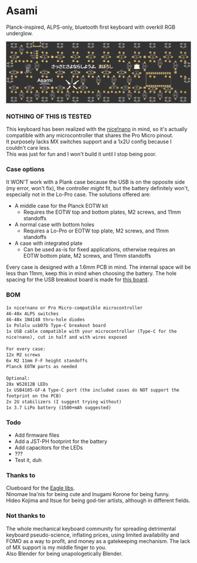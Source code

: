 # Asami
Planck-inspired, ALPS-only, bluetooth first keyboard with overkill RGB underglow.

![](pcb_image.png)

### NOTHING OF THIS IS TESTED

This keyboard has been realized with the [nice!nano](https://nicekeyboards.com/nice-nano) in mind, so it's 
actually compatible with any microcontroller that shares the Pro Micro pinout.  
It purposely lacks MX switches support and a 1x2U config because I couldn't care less.  
This was just for fun and I won't build it until I stop being poor.  

### Case options
It WON'T work with a Plank case because the USB is on the opposite side (my error, won't fix), the controller *might* fit, but the battery definitely 
won't, especially not in the Lo-Pro case. The solutions offered are:
+ A middle case for the Planck EOTW kit
	+ Requires the EOTW top and bottom plates, M2 screws, and 11mm standoffs
+ A normal case with bottom holes
	+ Requires a Lo-Pro or EOTW top plate, M2 screws, and 11mm standoffs
+ A case with integrated plate
	+ Can be used as-is for fixed applications, otherwise requires an EOTW bottom plate, M2 screws, and 11mm standoffs

Every case is designed with a 1.6mm PCB in mind. The internal space will be less than 11mm, keep this in mind when
choosing the battery. The hole spacing for the USB breakout board is made for [this board](https://shop.pimoroni.com/products/usb-2-0-type-c-connector-breakout-board-usb07b).

### BOM
```
1x nice!nano or Pro Micro-compatible microcontroller
46-48x ALPS switches
46-48x 1N4148 thru-hole diodes
1x Pololu usb07b Type-C breakout board
1x USB cable compatible with your microcontroller (Type-C for the nice!nano), cut in half and with wires exposed

For every case:
12x M2 screws
6x M2 11mm F-F height standoffs
Planck EOTW parts as needed

Optional:
28x WS2812B LEDs
1x USB4105-GF-A Type-C port (the included cases do NOT support the footprint on the PCB)
2x 2U stabilizers (I suggest trying without)
1x 3.7 LiPo battery (1500+mAh suggested)
```

### Todo
+ Add firmware files
+ Add a JST-PH footprint for the battery
+ Add capacitors for the LEDs
+ ???
+ Test it, duh

### Thanks to
Clueboard for the [Eagle libs](https://github.com/clueboard/eagle_libs).  
Ninomae Ina'nis for being cute and Inugami Korone for being funny.  
Hideo Kojima and Itsue for being god-tier artists, although in different fields.  

### Not thanks to
The whole mechanical keyboard community for spreading detrimental keyboard pseudo-science, inflating prices, 
using limited availability and FOMO as a way to profit, and money as a gatekeeping mechanism. The lack of 
MX support is my middle finger to you.  
Also Blender for being unapologetically Blender.  
